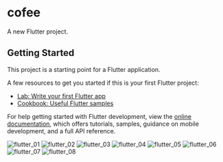 # cofee

A new Flutter project.

## Getting Started

This project is a starting point for a Flutter application.

A few resources to get you started if this is your first Flutter project:

- [Lab: Write your first Flutter app](https://docs.flutter.dev/get-started/codelab)
- [Cookbook: Useful Flutter samples](https://docs.flutter.dev/cookbook)

For help getting started with Flutter development, view the
[online documentation](https://docs.flutter.dev/), which offers tutorials,
samples, guidance on mobile development, and a full API reference.

![flutter_01](https://user-images.githubusercontent.com/108320639/194775847-de8a82c9-7bee-4d00-a817-90b3968b41bb.png)
![flutter_02](https://user-images.githubusercontent.com/108320639/194775849-d45e7039-63e9-425c-8ede-d7f618d64729.png)
![flutter_03](https://user-images.githubusercontent.com/108320639/194775854-72ed68ca-8c0b-4ce5-abb7-af063119d229.png)
![flutter_04](https://user-images.githubusercontent.com/108320639/194775858-aa67a551-bc15-4002-9dd1-ef4b48b4586b.png)
![flutter_05](https://user-images.githubusercontent.com/108320639/194775872-0e4e8778-46f6-48c9-b7ba-9d5cbd8acf3c.png)
![flutter_06](https://user-images.githubusercontent.com/108320639/194775880-02ebf535-c4ea-4405-ad30-965078b364c8.png)
![flutter_07](https://user-images.githubusercontent.com/108320639/194775898-c5a9a224-ec27-455c-9754-5ad33a960390.png)
![flutter_08](https://user-images.githubusercontent.com/108320639/194775902-7e1ffedf-dc4a-4a6f-944e-d1a3fdbd5518.png)
